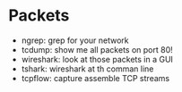 # Packets

- ngrep: grep for your network
- tcdump: show me all packets on port 80!
- wireshark: look at those packets in a GUI
- tshark: wireshark at th comman line
- tcpflow: capture assemble TCP streams